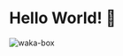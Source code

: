 # Hello World! 👋

<!--
## 👨‍💻 About Me
preparing...
-->

<!-- 
- refer
[site1](https://rahuldkjain.github.io/gh-profile-readme-generator/)
[site2](https://shields.io/)
-->

<!-- waka-box start -->
<!-- https://www.youtube.com/watch?v=jazcHIaitfE -->
![waka-box](https://gist.githubusercontent.com/qoweh/b592c79e80edbf3dcb0b3cb13aa14090/raw/wakatime.svg)

<!-- waka-box end -->
